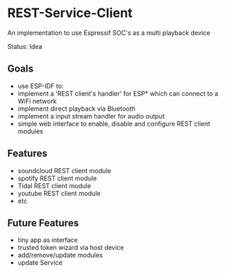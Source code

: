 # REST-Service-Client

An implementation to use Espressif SOC's as a multi playback device 

Status: Idea

## Goals
- use ESP-IDF to:
- implement a 'REST client's handler' for ESP* which can connect to a WiFi network
- implement direct playback via Bluetooth
- implement a input stream handler for audio output
- simple web interface to enable, disable and configure REST client modules
## Features
- soundcloud REST client module
- spotify REST client module
- Tidal REST client module
- youtube REST client module
- etc
## Future Features
- tiny app as interface
- trusted token wizard via host device
- add/remove/update modules
- update Service

